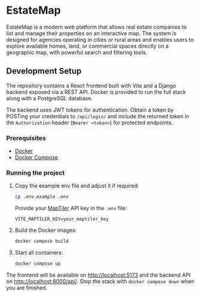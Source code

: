 # EstateMap
EstateMap is a modern web platform that allows real estate companies to list and manage their properties on an interactive map. The system is designed for agencies operating in cities or rural areas and enables users to explore available homes, land, or commercial spaces directly on a geographic map, with powerful search and filtering tools.

## Development Setup

The repository contains a React frontend built with Vite and a Django backend exposed via a REST API. Docker is provided to run the full stack along with a PostgreSQL database.

The backend uses JWT tokens for authentication. Obtain a token by POSTing your credentials to `/api/login/` and include the returned token in the `Authorization` header (`Bearer <token>`) for protected endpoints.

### Prerequisites

- [Docker](https://www.docker.com/)
- [Docker Compose](https://docs.docker.com/compose/)

### Running the project

1. Copy the example env file and adjust it if required:

   ```bash
   cp .env.example .env
   ```

   Provide your [MapTiler](https://www.maptiler.com/) API key in the `.env` file:

   ```
   VITE_MAPTILER_KEY=your_maptiler_key
   ```

2. Build the Docker images:

   ```bash
   docker compose build
   ```

3. Start all containers:

   ```bash
   docker compose up
   ```

The frontend will be available on <http://localhost:5173> and the backend API on <http://localhost:8000/api/>. Stop the stack with `docker compose down` when you are finished.
